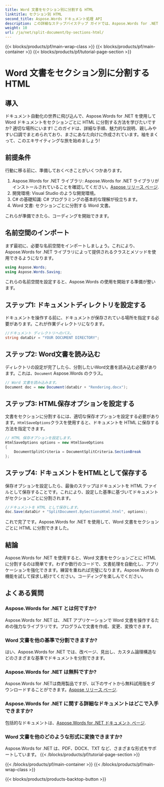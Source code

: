 ```yaml
---
title: Word 文書をセクション別に分割する HTML
linktitle: セクション別 HTML
second_title: Aspose.Words ドキュメント処理 API
description: この詳細なステップバイステップ ガイドでは、Aspose.Words for .NET を使用して Word 文書をセクションごとに HTML に分割する方法を学習します。
weight: 10
url: /ja/net/split-document/by-sections-html/
---
```


{{< blocks/products/pf/main-wrap-class >}}
{{< blocks/products/pf/main-container >}}
{{< blocks/products/pf/tutorial-page-section >}}

# Word 文書をセクション別に分割する HTML

## 導入

ドキュメント自動化の世界に飛び込んで、Aspose.Words for .NET を使用して Word ドキュメントをセクションごとに HTML に分割する方法を学びたいですか? 適切な場所にいます! このガイドは、詳細な手順、魅力的な説明、親しみやすい口調でまとめられており、まさにあなた向けに作成されています。袖をまくって、このエキサイティングな旅を始めましょう!

## 前提条件

行動に移る前に、準備しておくべきことがいくつかあります。

1.  Aspose.Words for .NET ライブラリ: Aspose.Words for .NET ライブラリがインストールされていることを確認してください。[Aspose リリース ページ](https://releases.aspose.com/words/net/).
2. 開発環境: Visual Studio のような開発環境。
3. C# の基礎知識: C# プログラミングの基本的な理解が役立ちます。
4. Word 文書: セクションごとに分割する Word 文書。

これらが準備できたら、コーディングを開始できます。

## 名前空間のインポート

まず最初に、必要な名前空間をインポートしましょう。これにより、Aspose.Words for .NET ライブラリによって提供されるクラスとメソッドを使用できるようになります。

```csharp
using Aspose.Words;
using Aspose.Words.Saving;
```

これらの名前空間を設定すると、Aspose.Words の使用を開始する準備が整います。

## ステップ1: ドキュメントディレクトリを設定する

ドキュメントを操作する前に、ドキュメントが保存されている場所を指定する必要があります。これが作業ディレクトリになります。

```csharp
//ドキュメント ディレクトリへのパス。
string dataDir = "YOUR DOCUMENT DIRECTORY";
```

## ステップ2: Word文書を読み込む

ディレクトリの設定が完了したら、分割したいWord文書を読み込む必要があります。これは、`Document` Aspose.Words のクラス。

```csharp
// Word 文書を読み込みます。
Document doc = new Document(dataDir + "Rendering.docx");
```

## ステップ3: HTML保存オプションを設定する

文書をセクションに分割するには、適切な保存オプションを設定する必要があります。`HtmlSaveOptions`クラスを使用すると、ドキュメントを HTML に保存する方法を指定できます。

```csharp
// HTML 保存オプションを設定します。
HtmlSaveOptions options = new HtmlSaveOptions
{
    DocumentSplitCriteria = DocumentSplitCriteria.SectionBreak
};
```

## ステップ4: ドキュメントをHTMLとして保存する

保存オプションを設定したら、最後のステップはドキュメントを HTML ファイルとして保存することです。これにより、設定した基準に基づいてドキュメントがセクションごとに分割されます。

```csharp
//ドキュメントを HTML として保存します。
doc.Save(dataDir + "SplitDocument.BySectionsHtml.html", options);
```

これで完了です。Aspose.Words for .NET を使用して、Word 文書をセクションごとに HTML に分割できました。

## 結論

Aspose.Words for .NET を使用すると、Word 文書をセクションごとに HTML に分割するのは簡単です。わずか数行のコードで、文書処理を自動化し、アプリケーションを強化できます。練習を重ねれば完璧になります。Aspose.Words の機能を試して探求し続けてください。コーディングを楽しんでください。

## よくある質問

### Aspose.Words for .NET とは何ですか?

Aspose.Words for .NET は、.NET アプリケーションで Word 文書を操作するための強力なライブラリです。プログラムで文書を作成、変更、変換できます。

### Word 文書を他の基準で分割できますか?

はい、Aspose.Words for .NET では、改ページ、見出し、カスタム論理構造などのさまざまな基準でドキュメントを分割できます。

### Aspose.Words for .NET は無料ですか?

 Aspose.Words for .NETは商用製品ですが、以下のサイトから無料試用版をダウンロードすることができます。[Aspose リリース ページ](https://releases.aspose.com/).

### Aspose.Words for .NET に関する詳細なドキュメントはどこで入手できますか?

包括的なドキュメントは、[Aspose.Words for .NET ドキュメント ページ](https://reference.aspose.com/words/net/).

### Word 文書を他のどのような形式に変換できますか?

Aspose.Words for .NET は、PDF、DOCX、TXT など、さまざまな形式をサポートしています。
{{< /blocks/products/pf/tutorial-page-section >}}

{{< /blocks/products/pf/main-container >}}
{{< /blocks/products/pf/main-wrap-class >}}

{{< blocks/products/products-backtop-button >}}
